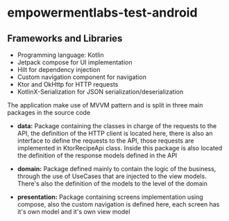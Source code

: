 # empowermentlabs-test-android

## Frameworks and Libraries
- Programming language: Kotlin
- Jetpack compose for UI implementation
- Hilt for dependency injection
- Custom navigation component for navigation
- Ktor and OkHttp for HTTP requests
- KotlinX-Serialization for JSON serialization/deserialization

The application make use of MVVM pattern and is split in three main packages in the source code
- **data:** Package containing the classes in charge of the requests to the API, the definition of the HTTP client is located here, there is also an interface to define the requests to the API, those requests are implemented in KtorRecipeApi class. Inside this package is also located the definition of the response models defined in the API

- **domain:** Package defined mainly to contain the logic of the business, through the use of UseCases that are injected to the view models. There's also the definition of the models to the level of the domain 

- **presentation:** Package containing screens implementation using compose, also the custom navigation is defined here, each screen has it's own model and it's own view model
